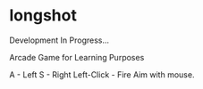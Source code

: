 longshot
========

Development In Progress...

Arcade Game for Learning Purposes

A - Left
S - Right
Left-Click - Fire
Aim with mouse.
